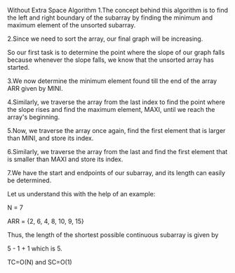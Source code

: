 Without Extra Space 
Algorithm
1.The concept behind this algorithm is to find the left and right boundary of the subarray
 by finding the minimum and maximum element of the unsorted subarray. 
 
 2.Since we need to sort the array, our final graph will be increasing. 

So our first task is to determine the point where the slope of our graph falls
 because whenever the slope falls, we know that the unsorted array has started.

3.We now determine the minimum element found till the end of the array ARR given by MINI.

4.Similarly, we traverse the array from the last index to find the point where the slope rises
 and find the maximum element, MAXI, until we reach the array's beginning.

5.Now, we traverse the array once again, find the first element that is larger than MINI,
 and store its index.

6.Similarly, we traverse the array from the last and find the first element that is smaller than
 MAXI and store its index.

7.We have the start and endpoints of our subarray, and its length can easily be determined. 

Let us understand this with the help of an example:

N = 7

ARR = {2, 6, 4, 8, 10, 9, 15}

Thus, the length of the shortest possible continuous subarray is given by 

5 - 1 + 1 which is 5.

TC=O(N) and SC=O(1)